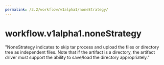 ```yaml
---
permalink: /3.2/workflow/v1alpha1/noneStrategy/
---
```


# workflow.v1alpha1.noneStrategy

"NoneStrategy indicates to skip tar process and upload the files or directory tree as independent files. Note that if the artifact is a directory, the artifact driver must support the ability to save/load the directory appropriately."